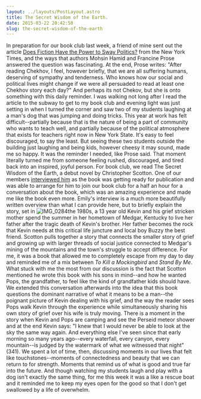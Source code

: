 ```yaml
---
layout: ../layouts/PostLayout.astro
title: The Secret Wisdom of the Earth.
date: 2015-03-22 20:42:58
slug: the-secret-wisdom-of-the-earth
---
```


In preparation for our book club last week, a friend of mine sent out the article [Does Fiction Have the Power to Sway Politics?](http://www.nytimes.com/2015/02/22/books/review/does-fiction-have-the-power-to-sway-politics.html?ref=books&_r=2) from the New York Times, and the ways that authors Mohsin Hamid and Francine Prose answered the question was fascinating. At the end, Prose writes: "After reading Chekhov, I feel, however briefly, that we are all suffering humans, deserving of sympathy and tenderness. Who knows how our social and political lives might change if we were all persuaded to read at least one Chekhov story each day?" And perhaps its not Chekov, but she is onto something with this daily reminder. I was walking not long after I read the article to the subway to get to my book club and evening light was just setting in when I turned the corner and saw two of my students laughing at a man's dog that was jumping and doing tricks. This year at work has felt difficult--partially because that is the nature of being a part of community who wants to teach well, and partially because of the political atmosphere that exists for teachers right now in New York State. It's easy to feel discouraged, to say the least. But seeing these two students outside the building just laughing and being kids, however cheesy it may sound, made me so happy. It was the reminder I needed, like Prose said. That moment literally turned me from someone feeling rushed, discouraged, and tired back into an inspired, joyful person. For book club, we read The Secret Wisdom of the Earth, a debut novel by Christopher Scotton. One of our members [interviewed him](https://www.kirkusreviews.com/features/christopher-scotton/) as the book was getting ready for publication and was able to arrange for him to join our book club for a half an hour for a conversation about the book, which was an amazing experience and made me like the book even more. Emily's interview is a much more beautifully written overview than what I can provide here, but to briefly explain the story, set in ![IMG_0284](http://akindoflibrary.com/wp-content/uploads/2015/03/IMG_0284-300x225.jpg)the 1980s, a 13 year old Kevin and his grief stricken mother spend the summer in her hometown of Medgar, Kentucky to live her father after the tragic death of Kevin's brother. Her father becomes the rock that Kevin needs at this critical life juncture and local boy Buzzy the best friend. Scotton pulls together a story that connects the smaller story of grief and growing up with larger threads of social justice connected to Medgar's mining of the mountains and the town's struggle to accept difference. For me, it was a book that allowed me to completely escape from my day to day and reminded me of a mix between _To Kill a Mockingbird_ and _Stand By Me_. What stuck with me the most from our discussion is the fact that Scotton mentioned he wrote this book with his sons in mind--and how he wanted Pops, the grandfather, to feel like the kind of grandfather kids should have. We extended this conversation afterwards into the idea that this book questions the dominant narrative of what it means to be a man--the poignant picture of Kevin dealing with his grief, and the way the reader sees Pops walk Kevin through the experience while simultaneously sharing his own story of grief over his wife is truly moving. There is a moment in the story when Kevin and Pops are camping and see the Perseid meteor shower and at the end Kevin says: "I knew that I would never be able to look at the sky the same way again. And everything else I've seen since that early morning so many years ago--every waterfall, every canyon, every mountain--is judged by the watermark of what we witnessed that night" (341). We spent a lot of time, then, discussing moments in our lives that felt like touchstones--moments of connectedness and beauty that we can return to for strength. Moments that remind us of what is good and true far into the future. And though watching my students laugh and play with a dog isn't exactly the same thing, for me this week it was a like a rescue boat and it reminded me to keep my eyes open for the good so that I don't get swallowed by a life of overwhelm.